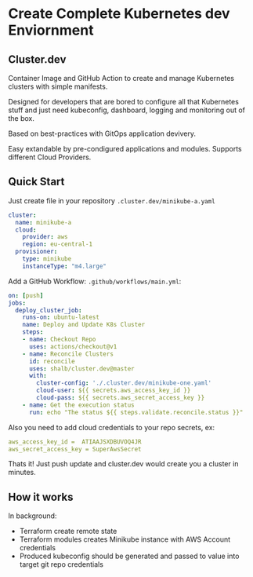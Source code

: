 # Create Complete Kubernetes dev Enviornment
## Cluster.dev 
Container Image and GitHub Action to create and manage Kubernetes clusters with simple manifests.

Designed for developers that are bored to configure all that Kubernetes stuff and just need kubeconfig, dashboard, logging and monitoring out of the box.

Based on best-practices with GitOps application devivery. 

Easy extandable by pre-condigured applications and modules. Supports different Cloud Providers.

## Quick Start

Just create file in your repository  `.cluster.dev/minikube-a.yaml` 
```yaml
cluster:
  name: minikube-a
  cloud: 
    provider: aws
    region: eu-central-1
  provisioner:
    type: minikube
    instanceType: "m4.large"
```


Add a GitHub Workflow: `.github/workflows/main.yml`:  
```yaml
on: [push]
jobs:
  deploy_cluster_job:
    runs-on: ubuntu-latest
    name: Deploy and Update K8s Cluster
    steps:
    - name: Checkout Repo
      uses: actions/checkout@v1
    - name: Reconcile Clusters
      id: reconcile
      uses: shalb/cluster.dev@master
      with:
        cluster-config: './.cluster.dev/minikube-one.yaml'
        cloud-user: ${{ secrets.aws_access_key_id }}
        cloud-pass: ${{ secrets.aws_secret_access_key }}
    - name: Get the execution status
      run: echo "The status ${{ steps.validate.reconcile.status }}"
```

Also you need to add cloud credentials to your repo secrets, ex: 
```yaml
aws_access_key_id =  ATIAAJSXDBUVOQ4JR
aws_secret_access_key = SuperAwsSecret
```

Thats it! Just push update and cluster.dev would create you a cluster in minutes.

## How it works

In background: 
 - Terraform create remote state
 - Terraform modules creates Minikube instance with AWS Account credentials
 - Produced kubeconfig should be generated and passed to value into target git repo credentials

